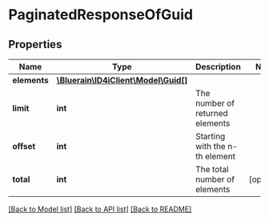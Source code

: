 # PaginatedResponseOfGuid

## Properties
Name | Type | Description | Notes
------------ | ------------- | ------------- | -------------
**elements** | [**\Bluerain\ID4iClient\Model\Guid[]**](Guid.md) |  | 
**limit** | **int** | The number of returned elements | 
**offset** | **int** | Starting with the n-th element | 
**total** | **int** | The total number of elements | [optional] 

[[Back to Model list]](../README.md#documentation-for-models) [[Back to API list]](../README.md#documentation-for-api-endpoints) [[Back to README]](../README.md)


